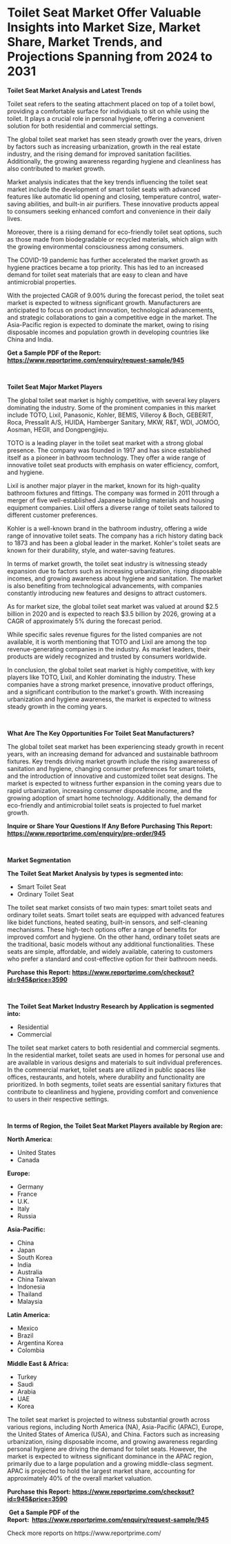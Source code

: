 <p><h1>Toilet Seat Market Offer Valuable Insights into Market Size, Market Share, Market Trends, and Projections Spanning from 2024 to 2031</h1></p><p><strong>Toilet Seat Market Analysis and Latest Trends</strong></p>
<p><p>Toilet seat refers to the seating attachment placed on top of a toilet bowl, providing a comfortable surface for individuals to sit on while using the toilet. It plays a crucial role in personal hygiene, offering a convenient solution for both residential and commercial settings.</p><p>The global toilet seat market has seen steady growth over the years, driven by factors such as increasing urbanization, growth in the real estate industry, and the rising demand for improved sanitation facilities. Additionally, the growing awareness regarding hygiene and cleanliness has also contributed to market growth.</p><p>Market analysis indicates that the key trends influencing the toilet seat market include the development of smart toilet seats with advanced features like automatic lid opening and closing, temperature control, water-saving abilities, and built-in air purifiers. These innovative products appeal to consumers seeking enhanced comfort and convenience in their daily lives.</p><p>Moreover, there is a rising demand for eco-friendly toilet seat options, such as those made from biodegradable or recycled materials, which align with the growing environmental consciousness among consumers.</p><p>The COVID-19 pandemic has further accelerated the market growth as hygiene practices became a top priority. This has led to an increased demand for toilet seat materials that are easy to clean and have antimicrobial properties.</p><p>With the projected CAGR of 9.00% during the forecast period, the toilet seat market is expected to witness significant growth. Manufacturers are anticipated to focus on product innovation, technological advancements, and strategic collaborations to gain a competitive edge in the market. The Asia-Pacific region is expected to dominate the market, owing to rising disposable incomes and population growth in developing countries like China and India.</p></p>
<p><strong>Get a Sample PDF of the Report:&nbsp; <a href="https://www.reportprime.com/enquiry/request-sample/945">https://www.reportprime.com/enquiry/request-sample/945</a></strong></p>
<p>&nbsp;</p>
<p><strong>Toilet Seat Major Market Players</strong></p>
<p><p>The global toilet seat market is highly competitive, with several key players dominating the industry. Some of the prominent companies in this market include TOTO, Lixil, Panasonic, Kohler, BEMIS, Villeroy & Boch, GEBERIT, Roca, Pressalit A/S, HUIDA, Hamberger Sanitary, MKW, R&T, WDI, JOMOO, Aosman, HEGII, and Dongpengjieju.</p><p>TOTO is a leading player in the toilet seat market with a strong global presence. The company was founded in 1917 and has since established itself as a pioneer in bathroom technology. They offer a wide range of innovative toilet seat products with emphasis on water efficiency, comfort, and hygiene.</p><p>Lixil is another major player in the market, known for its high-quality bathroom fixtures and fittings. The company was formed in 2011 through a merger of five well-established Japanese building materials and housing equipment companies. Lixil offers a diverse range of toilet seats tailored to different customer preferences.</p><p>Kohler is a well-known brand in the bathroom industry, offering a wide range of innovative toilet seats. The company has a rich history dating back to 1873 and has been a global leader in the market. Kohler's toilet seats are known for their durability, style, and water-saving features.</p><p>In terms of market growth, the toilet seat industry is witnessing steady expansion due to factors such as increasing urbanization, rising disposable incomes, and growing awareness about hygiene and sanitation. The market is also benefiting from technological advancements, with companies constantly introducing new features and designs to attract customers.</p><p>As for market size, the global toilet seat market was valued at around $2.5 billion in 2020 and is expected to reach $3.5 billion by 2026, growing at a CAGR of approximately 5% during the forecast period.</p><p>While specific sales revenue figures for the listed companies are not available, it is worth mentioning that TOTO and Lixil are among the top revenue-generating companies in the industry. As market leaders, their products are widely recognized and trusted by consumers worldwide.</p><p>In conclusion, the global toilet seat market is highly competitive, with key players like TOTO, Lixil, and Kohler dominating the industry. These companies have a strong market presence, innovative product offerings, and a significant contribution to the market's growth. With increasing urbanization and hygiene awareness, the market is expected to witness steady growth in the coming years.</p></p>
<p>&nbsp;</p>
<p><strong>What Are The Key Opportunities For Toilet Seat Manufacturers?</strong></p>
<p><p>The global toilet seat market has been experiencing steady growth in recent years, with an increasing demand for advanced and sustainable bathroom fixtures. Key trends driving market growth include the rising awareness of sanitation and hygiene, changing consumer preferences for smart toilets, and the introduction of innovative and customized toilet seat designs. The market is expected to witness further expansion in the coming years due to rapid urbanization, increasing consumer disposable income, and the growing adoption of smart home technology. Additionally, the demand for eco-friendly and antimicrobial toilet seats is projected to fuel market growth.</p></p>
<p><strong>Inquire or Share Your Questions If Any Before Purchasing This Report: <a href="https://www.reportprime.com/enquiry/pre-order/945">https://www.reportprime.com/enquiry/pre-order/945</a></strong></p>
<p>&nbsp;</p>
<p><strong>Market Segmentation</strong></p>
<p><strong>The Toilet Seat Market Analysis by types is segmented into:</strong></p>
<p><ul><li>Smart Toilet Seat</li><li>Ordinary Toilet Seat</li></ul></p>
<p><p>The toilet seat market consists of two main types: smart toilet seats and ordinary toilet seats. Smart toilet seats are equipped with advanced features like bidet functions, heated seating, built-in sensors, and self-cleaning mechanisms. These high-tech options offer a range of benefits for improved comfort and hygiene. On the other hand, ordinary toilet seats are the traditional, basic models without any additional functionalities. These seats are simple, affordable, and widely available, catering to customers who prefer a standard and cost-effective option for their bathroom needs.</p></p>
<p><strong>Purchase this Report:&nbsp;<a href="https://www.reportprime.com/checkout?id=945&price=3590">https://www.reportprime.com/checkout?id=945&price=3590</a></strong></p>
<p>&nbsp;</p>
<p><strong>The Toilet Seat Market Industry Research by Application is segmented into:</strong></p>
<p><ul><li>Residential</li><li>Commercial</li></ul></p>
<p><p>The toilet seat market caters to both residential and commercial segments. In the residential market, toilet seats are used in homes for personal use and are available in various designs and materials to suit individual preferences. In the commercial market, toilet seats are utilized in public spaces like offices, restaurants, and hotels, where durability and functionality are prioritized. In both segments, toilet seats are essential sanitary fixtures that contribute to cleanliness and hygiene, providing comfort and convenience to users in their respective settings.</p></p>
<p>&nbsp;</p>
<p><strong>In terms of Region, the Toilet Seat Market Players available by Region are:</strong></p>
<p>
    <p> <strong> North America: </strong>
        <ul>
            <li>United States</li>
            <li>Canada</li>
        </ul>
        </p> 
    <p> <strong> Europe: </strong>
        <ul>
            <li>Germany</li>
            <li>France</li>
            <li>U.K.</li>
            <li>Italy</li>
            <li>Russia</li>
        </ul>
        </p> 
    <p> <strong> Asia-Pacific: </strong>
        <ul>
            <li>China</li>
            <li>Japan</li>
            <li>South Korea</li>
            <li>India</li>
            <li>Australia</li>
            <li>China Taiwan</li>
            <li>Indonesia</li>
            <li>Thailand</li>
            <li>Malaysia</li>
        </ul>
        </p> 
    <p> <strong> Latin America: </strong>
        <ul>
            <li>Mexico</li>
            <li>Brazil</li>
            <li>Argentina Korea</li>
            <li>Colombia</li>
        </ul>
        </p> 
    <p> <strong> Middle East & Africa: </strong>
        <ul>
            <li>Turkey</li>
            <li>Saudi</li>
            <li>Arabia</li>
            <li>UAE</li>
            <li>Korea</li>
        </ul>
    </p>
    </p>
<p><p>The toilet seat market is projected to witness substantial growth across various regions, including North America (NA), Asia-Pacific (APAC), Europe, the United States of America (USA), and China. Factors such as increasing urbanization, rising disposable income, and growing awareness regarding personal hygiene are driving the demand for toilet seats. However, the market is expected to witness significant dominance in the APAC region, primarily due to a large population and a growing middle-class segment. APAC is projected to hold the largest market share, accounting for approximately 40% of the overall market valuation.</p></p>
<p><strong>Purchase this Report: <a href="https://www.reportprime.com/checkout?id=945&price=3590">https://www.reportprime.com/checkout?id=945&price=3590</a></strong></p>
<p>&nbsp;<strong>Get a Sample PDF of the Report:&nbsp;&nbsp;<a href="https://www.reportprime.com/enquiry/request-sample/945">https://www.reportprime.com/enquiry/request-sample/945</a></strong></p>
<p><strong></strong></p>
<p>Check more reports on https://www.reportprime.com/</p>